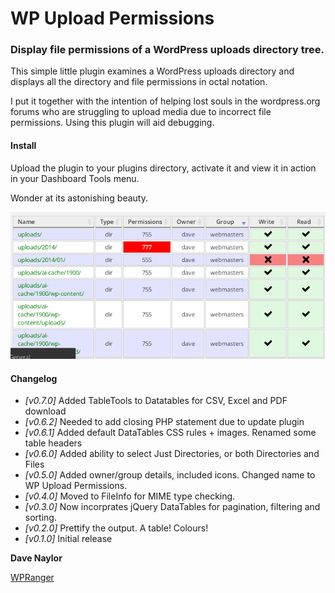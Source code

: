 WP Upload Permissions
============================

### Display file permissions of a WordPress uploads directory tree.

This simple little plugin examines a WordPress uploads directory and displays all the directory
and file permissions in octal notation. 

I put it together with the intention of helping lost souls in the wordpress.org forums who are struggling
to upload media due to incorrect file permissions.  Using this plugin will aid debugging. 

#### Install

Upload the plugin to your plugins directory, activate it and view it in action in your Dashboard Tools menu.

Wonder at its astonishing beauty.

![Upload Permissions](screenshot.1.png)


#### Changelog
* _[v0.7.0]_ Added TableTools to Datatables for CSV, Excel and PDF download
* _[v0.6.2]_ Needed to add closing PHP statement due to update plugin
* _[v0.6.1]_ Added default DataTables CSS rules + images.  Renamed some table headers
* _[v0.6.0]_ Added ability to select Just Directories, or both Directories and Files
* _[v0.5.0]_ Added owner/group details, included icons.  Changed name to WP Upload Permissions.
* _[v0.4.0]_ Moved to FileInfo for MIME type checking.
* _[v0.3.0]_ Now incorprates jQuery DataTables for pagination, filtering and sorting.
* _[v0.2.0]_ Prettify the output.  A table!  Colours!
* _[v0.1.0]_ Initial release

__Dave Naylor__

[WPRanger](http://wpranger.co.uk)
